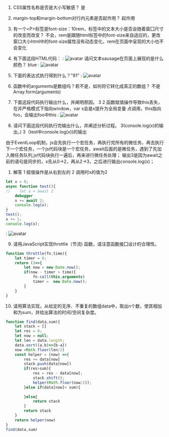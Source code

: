 1) CSS属性名称是否是大小写敏感？
是

2) margin-top和margin-bottom对行内元素是否起作用？
起作用

3) 有一个\<P>标签是font-size：10rem，标签中的文本大小是否会随着窗囗尺寸的改变而改变？ 
不会，rem是跟随html标签中的font-size来自适应的，更改窗口大小html中的font-size属性没有动态变化，rem在页面中呈现的大小也不会变化

4) 有下面这段HTML代码：
: 
![avatar](https://uploader.shimo.im/f/kEGN2TsNxgFiP44W)
请问文本sausage在页面上展现的是什么颜色？   blue
: ![avatar](https://uploader.shimo.im/f/XNYfNkZeRzD0Y3iM)
5) 下面的表达式执行得到什么？"91"
: ![avatar](https://uploader.shimo.im/f/jFMorLQNsDo7lLbE)
6) 函数中的arguments是数组吗？若不是，如何将它转化成真正的数组？
    不是 Array.form(arguments)
7) 下面这段代码执行输出什么，并阐明原因。
    3
    2
函数赋值操作导致this丢失，在非严格模式下指向window，var x会是x提升为全局变量
点调用，this指向foo，会输出foo中this
: ![avatar](https://uploader.shimo.im/f/2TQjzGwM0n5gINEm)

8) 请问下面这段代码执行完输出什么，并阐述分析过程。
    3(console.log(x)的输出，)
    3（test中console.log(x))的输出

由于EventLoop机制，js会先执行一个宏任务，再执行完所有的微任务，再去执行下一个宏任务，一个js代码块是一个宏任务，await后面的是微任务，遇到了先加入微任务队列,js代码块执行一遍后，再来进行微任务处理；
输出3是因为await之前的语句是同步的，x先从0->2，再从2->3，之后进行输出console.log(x)；
  1. 解答 1 赋值操作是从右到左的
          2 调用时x的值为2

```js
let x = 0;
async function test(){
//    let a = await 2
    debugger
    x += await 2;
    console.log(x);
}
test();
x += 1;
console.log(x);
```
: ![avatar](https://uploader.shimo.im/f/IQtiE2BPDAKiajoB)

9) 请用JavaScript实现throttle（节流) 函数，请注意函数接囗设计的合理性。
```js
function throttle(fn,time){
    let timer = 0;
    return ()=>{
        let now = new Date.now();
        if(now - timer > time){
            fn.call(this,arguments)
            timer =  new Date.now();
        }
    }
}
```

10) 请用算法实现，从给定的无序、不重复的数组data中，取出n个数，使其相加和为sum，并给出算法的时间/空间复杂度。
```js
function find(data,sum){
    let stack = []
    let res = 0;
    let now = null;
    let len = data.length;
    data.sort((a,b)=>{b-a})
    now =Math.floor(len/2)
    const helper = (now) =>{
        res += data[now]
        stack.push(data[now])
        if(res>sum){
            res = res - data[now];
            stack.shift();
            helper(Math.floor(now/2));
        }else if(data[now]< sum){
            
        }else{
            return stack
        }
        return stack
    }
    return helper(now)
}
find(data,sum)
```
